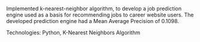 Implemented k-nearest-neighbor algorithm, to develop a job prediction engine used as a basis for recommending jobs to career website users. The developed prediction engine had a Mean Average Precision of 0.1098.

Technologies: Python, K-Nearest Neighbors Algorithm
